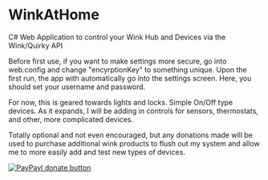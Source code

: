 # WinkAtHome
C# Web Application to control your Wink Hub and Devices via the Wink/Quirky API

Before first use, if you want to make settings more secure, go into web.config and change "encyrptionKey" to something unique.  Upon the first run, the app with automatically go into the settings screen.  Here, you should set your username and password.

For now, this is geared towards lights and locks.  Simple On/Off type devices.  As it expands, I will be adding in controls for sensors, thermostats, and other, more complicated devices.


Totally optional and not even encouraged, but any donations made will be used to purchase additional wink products to flush out my system and allow me to more easily add and test new types of devices.

[![PayPayl donate button](https://www.paypalobjects.com/en_US/i/btn/btn_donate_LG.gif)](https://www.paypal.com/cgi-bin/webscr?cmd=_s-xclick&hosted_button_id=5NLDWXRPQXSN6 "Donate once-off to this project using Paypal")




